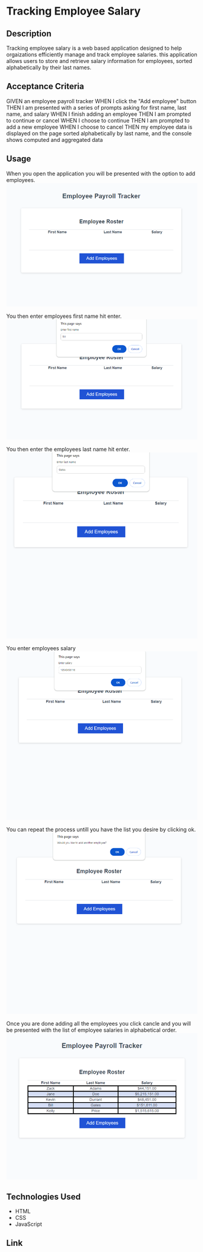 # Tracking Employee Salary

## Description

Tracking employee salary is a web based application designed to help orgaizations efficiently manage and track employee salaries. this application allows users to store and retrieve salary information for employees, sorted alphabetically by their last names.

## Acceptance Criteria

GIVEN an employee payroll tracker
WHEN I click the "Add employee" button
THEN I am presented with a series of prompts asking for first name, last name, and salary
WHEN I finish adding an employee
THEN I am prompted to continue or cancel
WHEN I choose to continue
THEN I am prompted to add a new employee
WHEN I choose to cancel
THEN my employee data is displayed on the page sorted alphabetically by last name, and the console shows computed and aggregated data

## Usage

When you open the application you will be presented with the option to add employees.
<br>
![HomePage](/assets/images/homepage.png)<br>

You then enter employees first name hit enter.
<br>
![EnterFirstName](/assets/images/firstname.png)<br>

You then enter the employees last name hit enter.
<br>
![EnterLastName](/assets/images/lastname.png)<br>

You enter employees salary
<br>
![EnterEmployeeSalary](/assets/images/salary.png)<br>

You can repeat the process untill you have the list you desire by clicking ok.
<br>
![OptionstoAdd](/assets/images/optiontoadd.png)<br>

Once you are done adding all the employees you click cancle and you will be presented with the list of employee salaries in alphabetical order.
<br>
![ListofEmplyeeSalaries](/assets/images/list.png)<br>

## Technologies Used

- HTML
- CSS
- JavaScript

## Link

